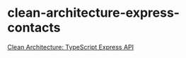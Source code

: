 # clean-architecture-express-contacts

[Clean Architecture: TypeScript Express API](https://paulallies.medium.com/clean-architecture-typescript-express-api-b90846794998)
